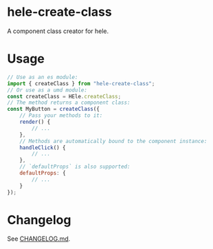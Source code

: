 # hele-create-class

A component class creator for hele.

# Usage

```js
// Use as an es module:
import { createClass } from "hele-create-class";
// Or use as a umd module:
const createClass = HEle.createClass;
// The method returns a component class:
const MyButton = createClass({
    // Pass your methods to it:
    render() {
        // ...
    },
    // Methods are automatically bound to the component instance:
    handleClick() {
        // ...
    },
    // `defaultProps` is also supported:
    defaultProps: {
        // ...
    }
});
```

# Changelog

See [CHANGELOG.md](CHANGELOG.md).
